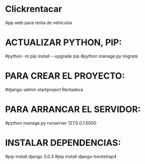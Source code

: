 # Clickrentacar
App web para renta de vehículos


# ACTUALIZAR PYTHON, PIP:
#python -m pip install --upgrade pip
#python manage.py migrate
#
# PARA CREAR EL PROYECTO:
#django-admin startproject Rentadora
#
# PARA ARRANCAR EL SERVIDOR:
#python manage.py runserver 127.0.0.1:5000
#
# INSTALAR DEPENDENCIAS:
#pip install django 3.0.3
#pip install django-bootstrap4
#